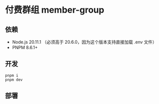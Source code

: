 # 付费群组 member-group

## 依赖

- Node.js 20.11.1 （必须高于 20.6.0，因为这个版本支持直接加载 .env 文件）
- PNPM 8.6.1+

## 开发

```
pnpm i
pnpm dev
```


## 部署
